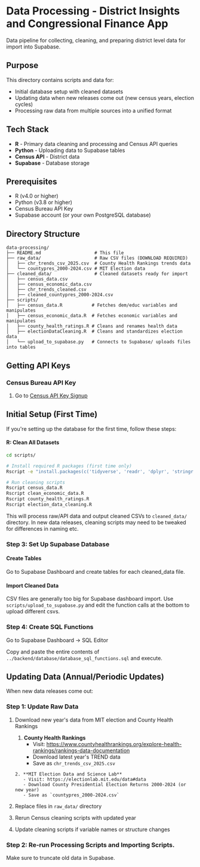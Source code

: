 # Data Processing - District Insights and Congressional Finance App

Data pipeline for collecting, cleaning, and preparing district level data for import into Supabase.

## Purpose

This directory contains scripts and data for:
- Initial database setup with cleaned datasets
- Updating data when new releases come out (new census years, election cycles)
- Processing raw data from multiple sources into a unified format

## Tech Stack

- **R** - Primary data cleaning and processing and Census API queries
- **Python** - Uploading data to Supabase tables
- **Census API** - District data
- **Supabase** - Database storage

## Prerequisites

- R (v4.0 or higher)
- Python (v3.8 or higher)
- Census Bureau API Key
- Supabase account (or your own PostgreSQL database)

## Directory Structure

```
data-processing/
├── README.md                    # This file
├── raw_data/                    # Raw CSV files (DOWNLOAD REQUIRED)
│   ├── chr_trends_csv_2025.csv  # County Health Rankings trends data
│   └── countypres_2000-2024.csv # MIT Election data
├── cleaned_data/                # Cleaned datasets ready for import
│   ├── census_data.csv
│   ├── census_economic_data.csv
│   ├── chr_trends_cleaned.csv
│   ├── cleaned_countypres_2000-2024.csv
├── scripts/
│   ├── census_data.R           # Fetches dem/educ variables and manipulates
│   ├── census_economic_data.R  # Fetches economic variables and manipulates
│   ├── county_health_ratings.R # Cleans and renames health data
│   ├── electionDataCleaning.R  # Cleans and standardizes election data
│   └── upload_to_supabase.py   # Connects to Supabase/ uploads files into tables
```

## Getting API Keys

### Census Bureau API Key
1. Go to [Census API Key Signup](https://api.census.gov/data/key_signup.html)

## Initial Setup (First Time)

If you're setting up the database for the first time, follow these steps:

#### R: Clean All Datasets

```bash
cd scripts/

# Install required R packages (first time only)
Rscript -e "install.packages(c('tidyverse', 'readr', 'dplyr', 'stringr'))"

# Run cleaning scripts
Rscript census_data.R
Rscript clean_economic_data.R
Rscript county_health_ratings.R
Rscript election_data_cleaning.R
```

This will process raw/API data and output cleaned CSVs to `cleaned_data/` directory. In new data releases, cleaning scripts may need to be tweaked for differences in naming etc.

### Step 3: Set Up Supabase Database

#### Create Tables

Go to Supabase Dashboard and create tables for each cleaned_data file.

#### Import Cleaned Data

CSV files are generally too big for Supabase dashboard import. Use `scripts/upload_to_supabase.py` and edit the function calls at the bottom to upload different csvs.

### Step 4: Create SQL Functions

Go to Supabase Dashboard → SQL Editor

Copy and paste the entire contents of `../backend/database/database_sql_functions.sql` and execute.

## Updating Data (Annual/Periodic Updates)

When new data releases come out:

### Step 1: Update Raw Data
1. Download new year's data from MIT election and County Health Rankings
      1. **County Health Rankings**
         - Visit: https://www.countyhealthrankings.org/explore-health-rankings/rankings-data-documentation
         - Download latest year's TREND data
         - Save as `chr_trends_csv_2025.csv`

       2. **MIT Election Data and Science Lab**
          - Visit: https://electionlab.mit.edu/data#data
          - Download County Presidential Election Returns 2000-2024 (or new year)
          - Save as `countypres_2000-2024.csv`
2. Replace files in `raw_data/` directory
3. Rerun Census cleaning scripts with updated year
4. Update cleaning scripts if variable names or structure changes

### Step 2: Re-run Processing Scripts and Importing Scripts. 
Make sure to truncate old data in Supabase.